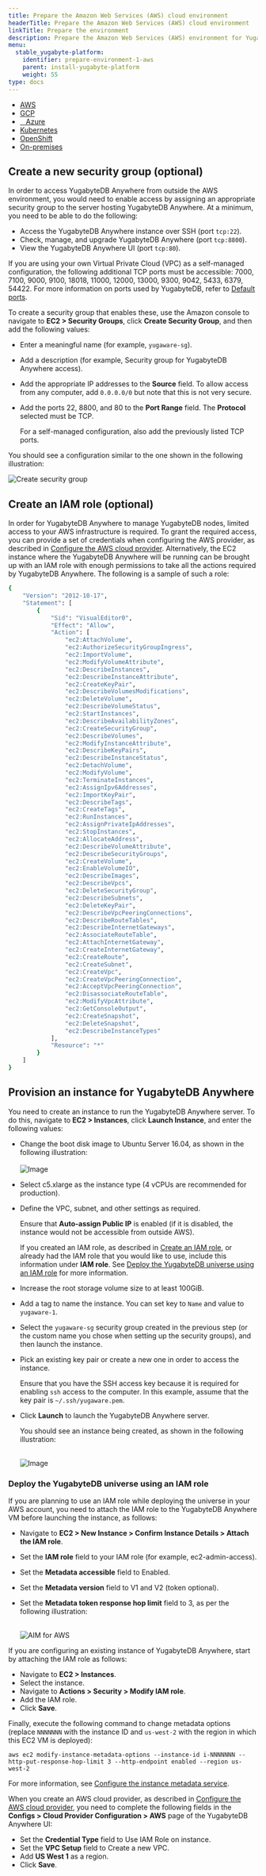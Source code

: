 ```yaml
---
title: Prepare the Amazon Web Services (AWS) cloud environment
headerTitle: Prepare the Amazon Web Services (AWS) cloud environment
linkTitle: Prepare the environment
description: Prepare the Amazon Web Services (AWS) environment for YugabyteDB Anywhere.
menu:
  stable_yugabyte-platform:
    identifier: prepare-environment-1-aws
    parent: install-yugabyte-platform
    weight: 55
type: docs
---
```


<ul class="nav nav-tabs-alt nav-tabs-yb">

  <li>
    <a href="../aws/" class="nav-link active">
      <i class="fa-brands fa-aws" aria-hidden="true"></i>
      AWS
    </a>
  </li>

  <li>
    <a href="../gcp/" class="nav-link">
       <i class="fa-brands fa-google" aria-hidden="true"></i>
      GCP
    </a>
  </li>

  <li>
    <a href="../azure/" class="nav-link">
      <i class="icon-azure" aria-hidden="true"></i>
      &nbsp;&nbsp; Azure
    </a>
  </li>

  <li>
    <a href="../kubernetes/" class="nav-link">
      <i class="fa-regular fa-dharmachakra" aria-hidden="true"></i>
      Kubernetes
    </a>
  </li>

<li>
    <a href="../openshift/" class="nav-link">
      <i class="fa-brands fa-redhat" aria-hidden="true"></i>
      OpenShift
    </a>
 </li>

  <li>
    <a href="../on-premises/" class="nav-link">
      <i class="fa-solid fa-building" aria-hidden="true"></i>
      On-premises
    </a>
  </li>

</ul>

## Create a new security group (optional)

In order to access YugabyteDB Anywhere from outside the AWS environment, you would need to enable access by assigning an appropriate security group to the server hosting YugabyteDB Anywhere. At a minimum, you need to be able to do the following:

- Access the YugabyteDB Anywhere instance over SSH (port `tcp:22`).
- Check, manage, and upgrade YugabyteDB Anywhere (port `tcp:8800`).
- View the YugabyteDB Anywhere UI (port `tcp:80`).

If you are using your own Virtual Private Cloud (VPC) as a self-managed configuration, the following additional TCP ports must be accessible: 7000, 7100, 9000, 9100, 18018, 11000, 12000, 13000, 9300, 9042, 5433, 6379, 54422. For more information on ports used by YugabyteDB, refer to [Default ports](../../../../reference/configuration/default-ports).

To create a security group that enables these, use the Amazon console to navigate to **EC2 > Security Groups**, click **Create Security Group**, and then add the following values:

- Enter a meaningful name (for example, `yugaware-sg`).

- Add a description (for example, Security group for YugabyteDB Anywhere access).

- Add the appropriate IP addresses to the **Source** field. To allow access from any computer, add `0.0.0.0/0` but note that this is not very secure.

- Add the ports 22, 8800, and 80 to the **Port Range** field. The **Protocol** selected must be TCP.

  For a self-managed configuration, also add the previously listed TCP ports.

You should see a configuration similar to the one shown in the following illustration:

![Create security group](/images/ee/aws-setup/yugaware-aws-create-sg.png)

## Create an IAM role (optional)

In order for YugabyteDB Anywhere to manage YugabyteDB nodes, limited access to your AWS infrastructure is required. To grant the required access, you can provide a set of credentials when configuring the AWS provider, as described in [Configure the AWS cloud provider](../../../configure-yugabyte-platform/set-up-cloud-provider/aws/). Alternatively, the EC2 instance where the YugabyteDB Anywhere will be running can be brought up with an IAM role with enough permissions to take all the actions required by YugabyteDB Anywhere. The following is a sample of such a role:

```sh
{
    "Version": "2012-10-17",
    "Statement": [
        {
            "Sid": "VisualEditor0",
            "Effect": "Allow",
            "Action": [
                "ec2:AttachVolume",
                "ec2:AuthorizeSecurityGroupIngress",
                "ec2:ImportVolume",
                "ec2:ModifyVolumeAttribute",
                "ec2:DescribeInstances",
                "ec2:DescribeInstanceAttribute",
                "ec2:CreateKeyPair",
                "ec2:DescribeVolumesModifications",
                "ec2:DeleteVolume",
                "ec2:DescribeVolumeStatus",
                "ec2:StartInstances",
                "ec2:DescribeAvailabilityZones",
                "ec2:CreateSecurityGroup",
                "ec2:DescribeVolumes",
                "ec2:ModifyInstanceAttribute",
                "ec2:DescribeKeyPairs",
                "ec2:DescribeInstanceStatus",
                "ec2:DetachVolume",
                "ec2:ModifyVolume",
                "ec2:TerminateInstances",
                "ec2:AssignIpv6Addresses",
                "ec2:ImportKeyPair",
                "ec2:DescribeTags",
                "ec2:CreateTags",
                "ec2:RunInstances",
                "ec2:AssignPrivateIpAddresses",
                "ec2:StopInstances",
                "ec2:AllocateAddress",
                "ec2:DescribeVolumeAttribute",
                "ec2:DescribeSecurityGroups",
                "ec2:CreateVolume",
                "ec2:EnableVolumeIO",
                "ec2:DescribeImages",
                "ec2:DescribeVpcs",
                "ec2:DeleteSecurityGroup",
                "ec2:DescribeSubnets",
                "ec2:DeleteKeyPair",
                "ec2:DescribeVpcPeeringConnections",
                "ec2:DescribeRouteTables",
                "ec2:DescribeInternetGateways",
                "ec2:AssociateRouteTable",
                "ec2:AttachInternetGateway",
                "ec2:CreateInternetGateway",
                "ec2:CreateRoute",
                "ec2:CreateSubnet",
                "ec2:CreateVpc",
                "ec2:CreateVpcPeeringConnection",
                "ec2:AcceptVpcPeeringConnection",
                "ec2:DisassociateRouteTable",
                "ec2:ModifyVpcAttribute",
                "ec2:GetConsoleOutput",
                "ec2:CreateSnapshot",
                "ec2:DeleteSnapshot",
                "ec2:DescribeInstanceTypes"
            ],
            "Resource": "*"
        }
    ]
}
```

## Provision an instance for YugabyteDB Anywhere

You need to create an instance to run the YugabyteDB Anywhere server. To do this, navigate to **EC2 > Instances**, click **Launch Instance**, and enter the following values:

- Change the boot disk image to Ubuntu Server 16.04, as shown in the following illustration: <br><br>
![Image](/images/ee/aws-setup/yugaware-create-instance-os.png)

- Select c5.xlarge as the instance type (4 vCPUs are recommended for production).

- Define the VPC, subnet, and other settings as required.

  Ensure that **Auto-assign Public IP** is enabled (if it is disabled, the instance would not be accessible from outside AWS).

  If you created an IAM role, as described in [Create an IAM role](#create-an-iam-role-optional), or already had the IAM role that you would like to use, include this information under **IAM role**. See [Deploy the YugabyteDB universe using an IAM role](#deploy-the-yugabytedb-universe-using-an-iam-role) for more information.

- Increase the root storage volume size to at least 100GiB.

- Add a tag to name the instance. You can set key to `Name` and value to `yugaware-1`.

- Select the `yugaware-sg` security group created in the previous step (or the custom name you chose when setting up the security groups), and then launch the instance.

- Pick an existing key pair or create a new one in order to access the instance.

  Ensure that you have the SSH access key because it is required for enabling `ssh` access to the computer. In this example, assume that the key pair is `~/.ssh/yugaware.pem`.

- Click **Launch** to launch the YugabyteDB Anywhere server.

  You should see an instance being created, as shown in the following illustration:<br><br>

  ![Image](/images/ee/aws-setup/yugaware-machine-creation.png)

### Deploy the YugabyteDB universe using an IAM role

If you are planning to use an IAM role while deploying the universe in your AWS account, you need to attach the IAM role to the YugabyteDB Anywhere VM before launching the instance, as follows:

- Navigate to **EC2 > New Instance > Confirm Instance Details > Attach the IAM role**.
- Set the **IAM role** field to your IAM role (for example, ec2-admin-access).
- Set the **Metadata accessible** field to Enabled.
- Set the **Metadata version** field to V1 and V2 (token optional).
- Set the **Metadata token response hop limit** field to 3, as per the following illustration:<br><br>

  ![AIM for AWS](/images/ee/aws-setup/iam-for-aws.png)

If you are configuring an existing instance of YugabyteDB Anywhere, start by attaching the IAM role as follows:

- Navigate to **EC2 > Instances**.
- Select the instance.
- Navigate to **Actions > Security > Modify IAM role**.
- Add the IAM role.
- Click **Save**.

Finally, execute the following command to change metadata options (replace `NNNNNNN` with the instance ID and `us-west-2` with the region in which this EC2 VM is deployed):

```shell
aws ec2 modify-instance-metadata-options --instance-id i-NNNNNNN --http-put-response-hop-limit 3 --http-endpoint enabled --region us-west-2
```

For more information, see [Configure the instance metadata service](https://docs.aws.amazon.com/AWSEC2/latest/UserGuide/configuring-instance-metadata-service.html).

When you create an AWS cloud provider, as described in [Configure the AWS cloud provider](../../../configure-yugabyte-platform/set-up-cloud-provider/aws/), you need to complete the following fields in the **Configs > Cloud Provider Configuration > AWS** page of the YugabyteDB Anywhere UI:

- Set the **Credential Type** field to Use IAM Role on instance.
- Set the **VPC Setup** field to Create a new VPC.
- Add **US West 1** as a region.
- Click **Save**.
